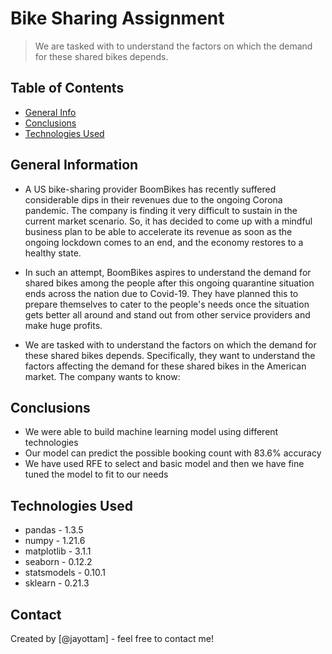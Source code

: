 # Bike Sharing Assignment
> We are tasked with to understand the factors on which the demand for these shared bikes depends.


## Table of Contents
* [General Info](#general-information)
* [Conclusions](#conclusions)
* [Technologies Used](#technologies-used)

<!-- You can include any other section that is pertinent to your problem -->

## General Information
- A US bike-sharing provider BoomBikes has recently suffered considerable dips in their revenues due to the ongoing Corona pandemic. The company is finding it very difficult to sustain in the current market scenario. So, it has decided to come up with a mindful business plan to be able to accelerate its revenue as soon as the ongoing lockdown comes to an end, and the economy restores to a healthy state.


- In such an attempt, BoomBikes aspires to understand the demand for shared bikes among the people after this ongoing quarantine situation ends across the nation due to Covid-19. They have planned this to prepare themselves to cater to the people's needs once the situation gets better all around and stand out from other service providers and make huge profits.

- We are tasked with to understand the factors on which the demand for these shared bikes depends. Specifically, they want to understand the factors affecting the demand for these shared bikes in the American market. The company wants to know:

<!-- You don't have to answer all the questions - just the ones relevant to your project. -->

## Conclusions
- We were able to build machine learning model using different technologies
- Our model can predict the possible booking count with 83.6% accuracy 
- We have used RFE to select and basic model and then we have fine tuned the model to fit to our needs

<!-- You don't have to answer all the questions - just the ones relevant to your project. -->


## Technologies Used
- pandas - 1.3.5
- numpy - 1.21.6
- matplotlib - 3.1.1
- seaborn - 0.12.2
- statsmodels - 0.10.1
- sklearn - 0.21.3

<!-- As the libraries versions keep on changing, it is recommended to mention the version of library used in this project -->


## Contact
Created by [@jayottam] - feel free to contact me!


<!-- Optional -->
<!-- ## License -->
<!-- This project is open source and available under the [... License](). -->

<!-- You don't have to include all sections - just the one's relevant to your project -->